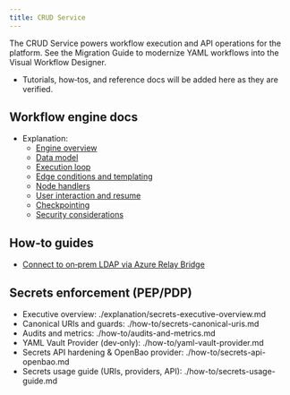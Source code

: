 ```yaml
---
title: CRUD Service
---
```


The CRUD Service powers workflow execution and API operations for the platform. See the Migration Guide to modernize YAML workflows into the Visual Workflow Designer.

- Tutorials, how‑tos, and reference docs will be added here as they are verified.

## Workflow engine docs
- Explanation:
  - [Engine overview](./explanation/engine-overview.md)
  - [Data model](./explanation/data-model.md)
  - [Execution loop](./explanation/execution-loop.md)
  - [Edge conditions and templating](./explanation/edge-conditions-templating.md)
  - [Node handlers](./explanation/node-handlers.md)
  - [User interaction and resume](./explanation/user-interaction-resume.md)
  - [Checkpointing](./explanation/checkpointing.md)
  - [Security considerations](./explanation/security.md)

## How‑to guides

- [Connect to on‑prem LDAP via Azure Relay Bridge](./how-to/connect-to-onprem-ldap-via-azrelay.md)

## Secrets enforcement (PEP/PDP)

- Executive overview: ./explanation/secrets-executive-overview.md
- Canonical URIs and guards: ./how-to/secrets-canonical-uris.md
- Audits and metrics: ./how-to/audits-and-metrics.md
- YAML Vault Provider (dev‑only): ./how-to/yaml-vault-provider.md
- Secrets API hardening & OpenBao provider: ./how-to/secrets-api-openbao.md
- Secrets usage guide (URIs, providers, API): ./how-to/secrets-usage-guide.md



